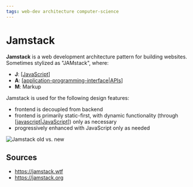 ```yaml
---
tags: web-dev architecture computer-science
---
```


# Jamstack

**Jamstack** is a web development architecture pattern for building websites. Sometimes stylized as "JAMstack", where:

- **J**: [[JavaScript]]
- **A**: [[application-programming-interface|APIs]]
- **M**: Markup

Jamstack is used for the following design features:

- frontend is decoupled from backend
- frontend is primarily static-first, with dynamic functionality (through [[javascript|JavaScript]]) only as necessary
- progressively enhanced with JavaScript only as needed

![Jamstack old vs. new](/attachments/jamstack-old-vs-new.png)

## Sources

- <https://jamstack.wtf>
- <https://jamstack.org>

[//begin]: # "Autogenerated link references for markdown compatibility"
[JavaScript]: javascript "JavaScript"
[application-programming-interface|APIs]: application-programming-interface "Application Programming Interface (API)"
[javascript|JavaScript]: javascript "JavaScript"
[//end]: # "Autogenerated link references"
